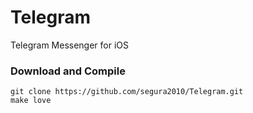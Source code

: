 # Telegram
Telegram Messenger for iOS

### Download and Compile

```
git clone https://github.com/segura2010/Telegram.git
make love
```
